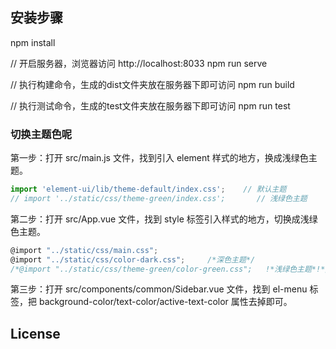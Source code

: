 
## 安装步骤 ##

npm install       

// 开启服务器，浏览器访问 http://localhost:8033
npm run serve

// 执行构建命令，生成的dist文件夹放在服务器下即可访问
npm run build

// 执行测试命令，生成的test文件夹放在服务器下即可访问
npm run test

### 切换主题色呢 ###

第一步：打开 src/main.js 文件，找到引入 element 样式的地方，换成浅绿色主题。

```javascript
import 'element-ui/lib/theme-default/index.css';    // 默认主题
// import '../static/css/theme-green/index.css';       // 浅绿色主题
```

第二步：打开 src/App.vue 文件，找到 style 标签引入样式的地方，切换成浅绿色主题。

```javascript
@import "../static/css/main.css";
@import "../static/css/color-dark.css";     /*深色主题*/
/*@import "../static/css/theme-green/color-green.css";   !*浅绿色主题*!*/
```

第三步：打开 src/components/common/Sidebar.vue 文件，找到 el-menu 标签，把 background-color/text-color/active-text-color 属性去掉即可。

## License
